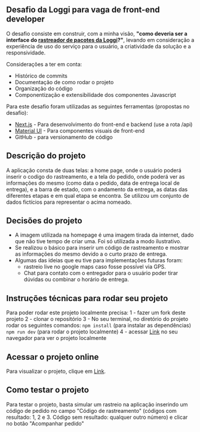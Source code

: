 ## Desafio da Loggi para vaga de front-end developer

O desafio consiste em construir, com a minha visão, **"como deveria ser a interface do [rastreador de pacotes da Loggi](https://www.loggi.com/rastreador/)?"**, levando em consideração a experiência de uso do serviço para o usuário, a criatividade da solução e a responsividade.

Considerações a ter em conta:
- Histórico de commits
- Documentação de como rodar o projeto
- Organização do código 
- Componentização e extensibilidade dos componentes Javascript

Para este desafio foram utilizadas as seguintes ferramentas (propostas no desafio):
* [Next.js](https://nextjs.org/) - Para desenvolvimento do front-end e backend (use a rota /api)
* [Material UI](https://mui.com/) - Para componentes visuais de front-end
* GitHub - para versionamento de código

## Descrição do projeto
A aplicação consta de duas telas: a home page, onde o usuário poderá inserir o codigo do rastreamento, e a tela do pedido, onde poderá ver as informações do mesmo (como data o pedido, data de entrega local de entrega), e a barra de estado, com o andamento da entrega, as datas das diferentes etapas e em qual etapa se encontra.
Se utilizou um conjunto de dados fictícios para representar o acima nomeado.

## Decisões do projeto
- A imagem utilizada na homepage é uma imagem tirada da internet, dado que não tive tempo de criar uma. Foi só utilizada a modo ilustrativo.
- Se realizou o básico para inserir um código de rastreamento e mostrar as informações do mesmo devido a o curto prazo de entrega.
- Algumas das ideias que eu tive para implementações futuras foram:
  - rastreio live no google maps caso fosse possível via GPS.
  - Chat para contato com o entregador para o usuário poder tirar dúvidas ou combinar o horário de entrega.
  
## Instruções técnicas para rodar seu projeto
Para poder rodar este projeto localmente precisa:
1 - fazer um fork deste projeto
2 - clonar o repositório
3 - No seu terminal, no diretório do projeto rodar os seguintes comandos: 
  ```npm install``` (para instalar as dependências)
  ```npm run dev``` (para rodar o projeto localmente)
4 - acessar [Link](http://localhost:3000) no seu navegador para ver o projeto localmente

## Acessar o projeto online
Para visualizar o projeto, clique em [Link](https://loggi-desafio-frontend-sigma.vercel.app/).

## Como testar o projeto
Para testar o projeto, basta simular um rastreio na aplicação inserindo um código de pedido no campo "Código de rastreamento" (códigos com resultado: 1, 2 e 3. Código sem resultado: qualquer outro número) e clicar no botão "Acompanhar pedido"
